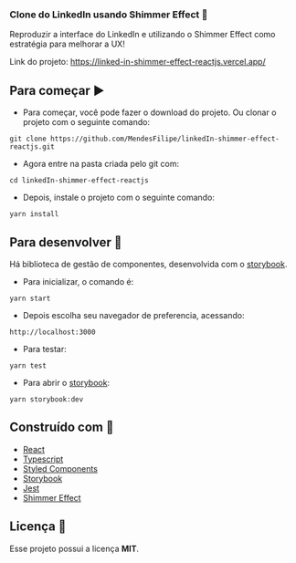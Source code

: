### Clone do LinkedIn usando Shimmer Effect :newspaper:

Reproduzir a interface do LinkedIn e utilizando o Shimmer Effect como estratégia para melhorar a UX!

Link do projeto: https://linked-in-shimmer-effect-reactjs.vercel.app/

## Para começar :arrow_forward:

- Para começar, você pode fazer o download do projeto. Ou clonar o projeto com o seguinte comando:

`git clone https://github.com/MendesFilipe/linkedIn-shimmer-effect-reactjs.git`

- Agora entre na pasta criada pelo git com:

`cd linkedIn-shimmer-effect-reactjs`

- Depois, instale o projeto com o seguinte comando:

`yarn install`

## Para desenvolver :minidisc:

Há biblioteca de gestão de componentes, desenvolvida com o [storybook](https://github.com/storybooks/storybook).

- Para inicializar, o comando é:

`yarn start`

- Depois escolha seu navegador de preferencia, acessando: 

`http://localhost:3000`

- Para testar:

`yarn test`

- Para abrir o [storybook](https://github.com/storybooks/storybook):

`yarn storybook:dev`

## Construído com :construction:

- [React](https://reactjs.org/) 
- [Typescript](https://www.typescriptlang.org/)
- [Styled Components](https://styled-components.com/)
- [Storybook](https://github.com/storybookjs/storybook)
- [Jest](https://jestjs.io/) 
- [Shimmer Effect](https://www.npmjs.com/package/react-shimmer-effect) 

## Licença :page_with_curl:

Esse projeto possui a licença **MIT**.
